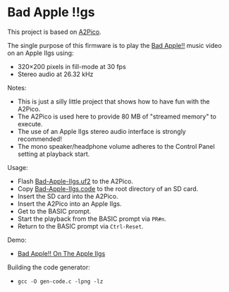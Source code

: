 # Bad Apple !!gs

This project is based on [A2Pico](https://github.com/oliverschmidt/a2pico).

The single purpose of this firmware is to play the [Bad Apple!!](https://en.wikipedia.org/wiki/Bad_Apple!!) music video on an Apple IIgs using:
* 320×200 pixels in fill-mode at 30 fps
* Stereo audio at 26.32 kHz

Notes:
* This is just a silly little project that shows how to have fun with the A2Pico.
* The A2Pico is used here to provide 80 MB of "streamed memory" to execute.
* The use of an Apple IIgs stereo audio interface is strongly recommended!
* The mono speaker/headphone volume adheres to the Control Panel setting at playback start.

Usage:
* Flash [Bad-Apple-IIgs.uf2](https://github.com/oliverschmidt/bad-apple-iigs/releases/latest/download/Bad-Apple-IIgs.uf2) to the A2Pico.
* Copy [Bad-Apple-IIgs.code](https://github.com/oliverschmidt/bad-apple-iigs/releases/latest/download/Bad-Apple-IIgs.code) to the root directory of an SD card.
* Insert the SD card into the A2Pico.
* Insert the A2Pico into an Apple IIgs.
* Get to the BASIC prompt.
* Start the playback from the BASIC prompt via `PR#n`.
* Return to the BASIC prompt via `Ctrl-Reset`.

Demo:

* [Bad Apple!! On The Apple IIgs](https://youtu.be/CnemTrIuyy0)

Building the code generator:

* `gcc -O gen-code.c -lpng -lz`
